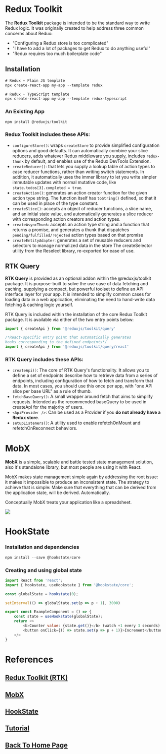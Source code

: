 # Redux Toolkit

The **Redux Toolkit** package is intended to be the standard way to write Redux logic. It was originally created to help address three common concerns about Redux:

- "Configuring a Redux store is too complicated"
- "I have to add a lot of packages to get Redux to do anything useful"
- "Redux requires too much boilerplate code"

## Installation

```js
# Redux + Plain JS template
npx create-react-app my-app --template redux

# Redux + TypeScript template
npx create-react-app my-app --template redux-typescript
```

### An Existing App

```js
npm install @reduxjs/toolkit
```

### Redux Toolkit includes these APIs:

- `configureStore()`: wraps `createStore` to provide simplified configuration options and good defaults. It can automatically combine your slice reducers, adds whatever Redux middleware you supply, includes `redux-thunk` by default, and enables use of the Redux DevTools Extension.
- `createReducer()`: that lets you supply a lookup table of action types to case reducer functions, rather than writing switch statements. In addition, it automatically uses the immer library to let you write simpler immutable updates with normal mutative code, like `state.todos[3].completed = true`.
- `createAction()`: generates an action creator function for the given action type string. The function itself has `toString()` defined, so that it can be used in place of the type constant.
- `createSlice()`: accepts an object of reducer functions, a slice name, and an initial state value, and automatically generates a slice reducer with corresponding action creators and action types.
- `createAsyncThunk`: accepts an action type string and a function that returns a promise, and generates a thunk that dispatches `pending/fulfilled/rejected` action types based on that promise
- `createEntityAdapter`: generates a set of reusable reducers and selectors to manage normalized data in the store
The createSelector utility from the Reselect library, re-exported for ease of use.

## RTK Query

**RTK Query** is provided as an optional addon within the @reduxjs/toolkit package. It is purpose-built to solve the use case of data fetching and caching, supplying a compact, but powerful toolset to define an API interface layer for your app. It is intended to simplify common cases for loading data in a web application, eliminating the need to hand-write data fetching & caching logic yourself.

RTK Query is included within the installation of the core Redux Toolkit package. It is available via either of the two entry points below:

```js
import { createApi } from '@reduxjs/toolkit/query'

/*React-specific entry point that automatically generates
hooks corresponding to the defined endpoints*/
import { createApi } from '@reduxjs/toolkit/query/react'
```


### RTK Query includes these APIs:

- `createApi()`: The core of RTK Query's functionality. It allows you to define a set of endpoints describe how to retrieve data from a series of endpoints, including configuration of how to fetch and transform that data. In most cases, you should use this once per app, with "one API slice per base URL" as a rule of thumb.
- `fetchBaseQuery()`: A small wrapper around fetch that aims to simplify requests. Intended as the recommended baseQuery to be used in createApi for the majority of users.
- `<ApiProvider />`: Can be used as a Provider if you **do not already have a Redux store**.
- `setupListeners()`: A utility used to enable refetchOnMount and refetchOnReconnect behaviors.

# MobX


**MobX** is a simple, scalable and battle tested state management solution, also it's standalone library, but most people are using it with React.

MobX makes state management simple again by addressing the root issue: it makes it impossible to produce an inconsistent state. The strategy to achieve that is simple: Make sure that everything that can be derived from the application state, will be derived. Automatically.

Conceptually MobX treats your application like a spreadsheet.

![](https://mobx.js.org/assets/getting-started-assets/overview.png)

# HookState

### Installation and dependencies

```js
npm install --save @hookstate/core
```
### Creating and using global state

```js
import React from 'react';
import { hookstate, useHookstate } from '@hookstate/core';

const globalState = hookstate(0);

setInterval(() => globalState.set(p => p + 1), 3000)

export const ExampleComponent = () => {
    const state = useHookstate(globalState);
    return <>
        <b>Counter value: {state.get()}</b> (watch +1 every 3 seconds) {' '}
        <button onClick={() => state.set(p => p + 1)}>Increment</button>
    </>
}
```


# References

## [Redux Toolkit (RTK)](https://redux-toolkit.js.org/)

## [MobX](https://mobx.js.org/getting-started.html)

## [HookState](https://hookstate.js.org/)

## [Tutorial](https://redux-toolkit.js.org/tutorials/overview)

## [Back To Home Page](../../README.md)


